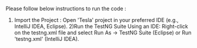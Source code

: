 ﻿Please follow below instructions to run the code :
 1) Import the Project :
    Open 'Tesla' project in your preferred IDE (e.g., IntelliJ IDEA, Eclipse).
 2)Run the TestNG Suite
  Using an IDE:
  Right-click on the testng.xml file and select Run As → TestNG Suite (Eclipse) or Run 'testng.xml' (IntelliJ IDEA).   
